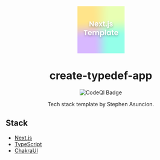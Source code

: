 <div align="center">
  <img src='./public/assets/images/logo.png' alt='Next.js Template Logo' width='125px'/>
</div>

<h1 align="center">create-typedef-app</h1>

<div align="center">
  <img src='https://github.com/stephenasuncionDEV/create-typedef-app/actions/workflows/codeql.yml/badge.svg' alt='CodeQl Badge'>
</div>

<p align="center">
    Tech stack template by Stephen Asuncion.
</p>

## Stack
- [Next.js](https://nextjs.org/)
- [TypeScript](https://typescriptlang.org/)
- [ChakraUI](https://chakra-ui.com/)